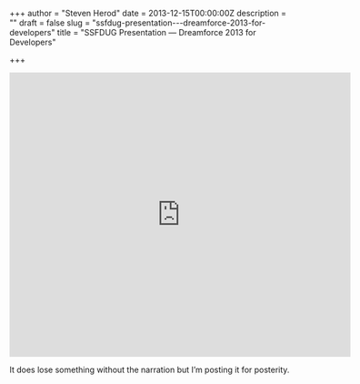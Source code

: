 +++
author = "Steven Herod"
date = 2013-12-15T00:00:00Z
description = ""
draft = false
slug = "ssfdug-presentation---dreamforce-2013-for-developers"
title = "SSFDUG Presentation — Dreamforce 2013 for Developers"

+++


<iframe src="https://www.slideshare.net/slideshow/embed_code/key/vPd9pcGzREUVCc" width="600" height="500" frameborder="0" scrolling="no"></iframe>

It does lose something without the narration but I’m posting it for posterity.

